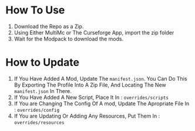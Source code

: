 # How To Use
1. Download the Repo as a Zip.
2. Using Either MultiMc or The Curseforge App, import the zip folder
3. Wait for the Modpack to download the mods.

# How to Update
1. If You Have Added A Mod, Update The `manifest.json`.
  You Can Do This By Exporting The Profile Into A Zip File, And Locating The New `manifest.json` In There.
2. If You Have Added A New Script, Place It In : `overrides/scripts`
3. If You are Changing The Config Of A mod, Update The Apropriate File In : `overrides/config`
4. If You are Updating Or Adding Any Resources, Put Them In : `overrides/resources`
